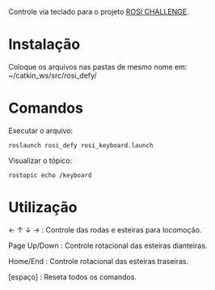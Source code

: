 Controle via teclado para o projeto [ROSI CHALLENGE](https://github.com/filRocha/rosiChallenge-sbai2019).

# Instalação
Coloque os arquivos nas pastas de mesmo nome em: ~/catkin_ws/src/rosi_defy/

# Comandos
Executar o arquivo:
~~~
roslaunch rosi_defy rosi_keyboard.launch
~~~
Visualizar o tópico:
~~~
rostopic echo /keyboard
~~~

# Utilização
← ↑ ↓ → : Controle das rodas e esteiras para locomoção.

Page Up/Down : Controle rotacional das esteiras dianteiras.

Home/End : Controle rotacional das esteiras traseiras.

[espaço] : Reseta todos os comandos.







